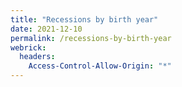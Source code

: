 ```yaml
---
title: "Recessions by birth year"
date: 2021-12-10
permalink: /recessions-by-birth-year
webrick:
  headers:
    Access-Control-Allow-Origin: "*"
---
```

<script type="text/javascript" src="https://www.gstatic.com/charts/loader.js"></script>
<script>
  google.charts.load('current', {packages: ['line']});
  google.charts.setOnLoadCallback(drawChart);

  function drawChart() {
  data.addColumn('number', 'Year');
  data.addColumn('number', '0-34');
  data.addColumn('number', '18-34');
  data.addColumn('number', '18-34**');
  data.addRows([
  ["1939",7,4,4],
  ["1940",7,3,4],
  ["1941",7,3,5],
  ["1942",7,3,5],
  ["1943",7,2,4],
  ["1944",7,2,4],
  ["1945",7,2,4],
  ["1946",7,3,5],
  ["1947",7,3,6],
  ["1948",7,3,7],
  ["1949",7,3,7],
  ["1950",6,3,7],
  ["1951",6,3,7],
  ["1952",6,3,7],
  ["1953",6,2,6],
  ["1954",5,2,6],
  ["1955",5,2,6],
  ["1956",6,2,6],
  ["1957",6,2,6],
  ["1958",5,2,5],
  ["1959",5,2,5],
  ["1960",5,2,5],
  ["1961",4,2,5],
  ["1962",4,2,5],
  ["1963",4,1,4],
  ["1964",4,1,3],
  ["1965",4,1,2],
  ["1966",4,1,2],
  ["1967",5,2,3],
  ["1968",5,2,3],
  ["1969",5,2,3],
  ["1970",5,2,3],
  ["1971",4,2,3],
  ["1972",4,2,3],
  ["1973",4,1,2],
  ["1974",4,2,2],
  ["1975",4,2,3],
  ["1976",4,2,3],
  ["1977",4,2,3],
  ["1978",4,2,3],
  ["1979",4,2,3],
  ["1980",4,2,3],
  ["1981",3,2,3],
  ["1982",3,2,3],
  ["1983",3,2,3],
  ["1984",3,1,2],
  ["1985",3,1,2],
  ["1986",4,2,3],
  ["1987",4,2,3]
 ]);
  var options = {
    chart: {title: 'Recessions by year of birth before age of 35'}
  }
  var chart = new google.charts.Line(document.getElementById('line_chart'));
  chart.draw(data, google.charts.Line.convertOptions(options));
}
</script>

<div id="line_chart" style="width: 900px; height: 500px"></div>
